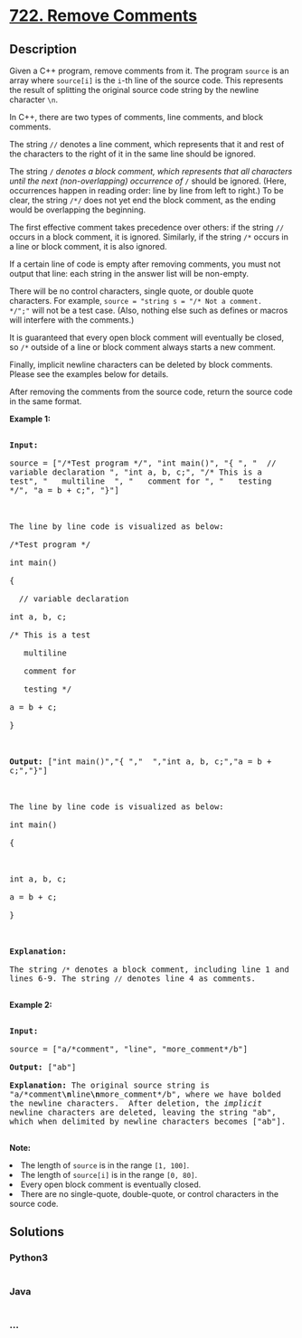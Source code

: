 # [722. Remove Comments](https://leetcode.com/problems/remove-comments)

## Description
<p>Given a C++ program, remove comments from it. The program <code>source</code> is an array where <code>source[i]</code> is the <code>i</code>-th line of the source code.  This represents the result of splitting the original source code string by the newline character <code>\n</code>.</p>



<p>In C++, there are two types of comments, line comments, and block comments.</p>

<p>

The string <code>//</code> denotes a line comment, which represents that it and rest of the characters to the right of it in the same line should be ignored.

</p><p>

The string <code>/*</code> denotes a block comment, which represents that all characters until the next (non-overlapping) occurrence of <code>*/</code> should be ignored.  (Here, occurrences happen in reading order: line by line from left to right.)  To be clear, the string <code>/*/</code> does not yet end the block comment, as the ending would be overlapping the beginning.

</p><p>

The first effective comment takes precedence over others: if the string <code>//</code> occurs in a block comment, it is ignored. Similarly, if the string <code>/*</code> occurs in a line or block comment, it is also ignored.

</p><p>

If a certain line of code is empty after removing comments, you must not output that line: each string in the answer list will be non-empty.

</p><p>

There will be no control characters, single quote, or double quote characters.  For example, <code>source = "string s = "/* Not a comment. */";"</code> will not be a test case.  (Also, nothing else such as defines or macros will interfere with the comments.)

</p><p>

It is guaranteed that every open block comment will eventually be closed, so <code>/*</code> outside of a line or block comment always starts a new comment.

</p><p>

Finally, implicit newline characters can be deleted by block comments.  Please see the examples below for details.

</p>



<p>After removing the comments from the source code, return the source code in the same format.</p>



<p><b>Example 1:</b><br />

<pre style="white-space: pre-wrap">

<b>Input:</b> 

source = ["/*Test program */", "int main()", "{ ", "  // variable declaration ", "int a, b, c;", "/* This is a test", "   multiline  ", "   comment for ", "   testing */", "a = b + c;", "}"]



The line by line code is visualized as below:

/*Test program */

int main()

{ 

  // variable declaration 

int a, b, c;

/* This is a test

   multiline  

   comment for 

   testing */

a = b + c;

}



<b>Output:</b> ["int main()","{ ","  ","int a, b, c;","a = b + c;","}"]



The line by line code is visualized as below:

int main()

{ 

  

int a, b, c;

a = b + c;

}



<b>Explanation:</b> 

The string <code>/*</code> denotes a block comment, including line 1 and lines 6-9. The string <code>//</code> denotes line 4 as comments.

</pre>

</p>



<p><b>Example 2:</b><br />

<pre style="white-space: pre-wrap">

<b>Input:</b> 

source = ["a/*comment", "line", "more_comment*/b"]

<b>Output:</b> ["ab"]

<b>Explanation:</b> The original source string is "a/*comment<b>\n</b>line<b>\n</b>more_comment*/b", where we have bolded the newline characters.  After deletion, the <i>implicit</i> newline characters are deleted, leaving the string "ab", which when delimited by newline characters becomes ["ab"].

</pre>

</p>



<p><b>Note:</b>

<li>The length of <code>source</code> is in the range <code>[1, 100]</code>.</li>

<li>The length of <code>source[i]</code> is in the range <code>[0, 80]</code>.</li>

<li>Every open block comment is eventually closed.</li>

<li>There are no single-quote, double-quote, or control characters in the source code.</li>

</p>


## Solutions


<!-- tabs:start -->

### **Python3**

```python

```

### **Java**

```java

```

### **...**
```

```

<!-- tabs:end -->